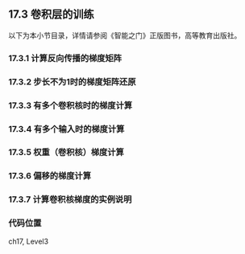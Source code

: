 <!--Copyright © Microsoft Corporation. All rights reserved.
  适用于[License](https://github.com/Microsoft/ai-edu/blob/master/LICENSE.md)版权许可-->

## 17.3 卷积层的训练

以下为本小节目录，详情请参阅《智能之门》正版图书，高等教育出版社。


### 17.3.1 计算反向传播的梯度矩阵


### 17.3.2 步长不为1时的梯度矩阵还原

### 17.3.3 有多个卷积核时的梯度计算


### 17.3.4 有多个输入时的梯度计算


### 17.3.5 权重（卷积核）梯度计算

### 17.3.6 偏移的梯度计算


### 17.3.7 计算卷积核梯度的实例说明


### 代码位置

ch17, Level3
